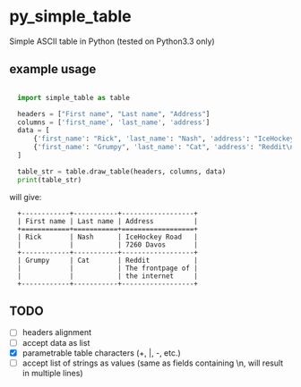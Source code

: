 py_simple_table
===============

Simple ASCII table in Python
(tested on Python3.3 only)


example usage
-------------
```python

  import simple_table as table

  headers = ["First name", "Last name", "Address"]
  columns = ['first_name', 'last_name', 'address']
  data = [
      {'first_name': "Rick", 'last_name': "Nash", 'address': "IceHockey Road\n7260 Davos"},
      {'first_name': "Grumpy", 'last_name': "Cat", 'address': "Reddit\nThe frontpage of\nthe internet"},
  ]

  table_str = table.draw_table(headers, columns, data)
  print(table_str)
```

will give:

```
  +------------+-----------+------------------+
  | First name | Last name | Address          |
  +============+===========+==================+
  | Rick       | Nash      | IceHockey Road   |
  |            |           | 7260 Davos       |
  +------------+-----------+------------------+
  | Grumpy     | Cat       | Reddit           |
  |            |           | The frontpage of |
  |            |           | the internet     |
  +------------+-----------+------------------+
```

TODO
----
- [ ] headers alignment
- [ ] accept data as list
- [x] parametrable table characters (+, |, -, etc.)
- [ ] accept list of strings as values (same as fields containing \n, will result in multiple lines)
